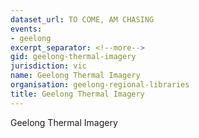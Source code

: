 ```yaml
---
dataset_url: TO COME, AM CHASING
events:
- geelong
excerpt_separator: <!--more-->
gid: geelong-thermal-imagery
jurisdiction: vic
name: Geelong Thermal Imagery
organisation: geelong-regional-libraries
title: Geelong Thermal Imagery
---
```


Geelong Thermal Imagery